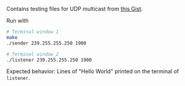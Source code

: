 Contains testing files for UDP multicast from [this Gist](https://gist.github.com/hostilefork/f7cae3dc33e7416f2dd25a402857b6c6).

Run with

```bash
# Terminal window 1
make
./sender 239.255.255.250 1900

# Terminal window 2
./listener 239.255.255.250 1900
```

Expected behavior: Lines of "Hello World" printed on the terminal of `listener`.
